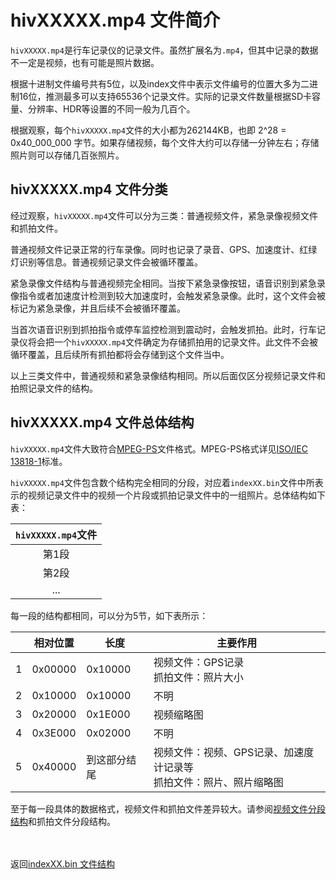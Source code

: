 # hivXXXXX.mp4 文件简介

`hivXXXXX.mp4`是行车记录仪的记录文件。虽然扩展名为`.mp4`，但其中记录的数据不一定是视频，也有可能是照片数据。

根据十进制文件编号共有5位，以及index文件中表示文件编号的位置大多为二进制16位，推测最多可以支持65536个记录文件。实际的记录文件数量根据SD卡容量、分辨率、HDR等设置的不同一般为几百个。

根据观察，每个`hivXXXXX.mp4`文件的大小都为262144KB，也即 2^28 = 0x40_000_000 字节。如果存储视频，每个文件大约可以存储一分钟左右；存储照片则可以存储几百张照片。

## hivXXXXX.mp4 文件分类

经过观察，`hivXXXXX.mp4`文件可以分为三类：普通视频文件，紧急录像视频文件和抓拍文件。

普通视频文件记录正常的行车录像。同时也记录了录音、GPS、加速度计、红绿灯识别等信息。普通视频记录文件会被循环覆盖。

紧急录像文件结构与普通视频完全相同。当按下紧急录像按钮，语音识别到紧急录像指令或者加速度计检测到较大加速度时，会触发紧急录像。此时，这个文件会被标记为紧急录像，并且后续不会被循环覆盖。

当首次语音识别到抓拍指令或停车监控检测到震动时，会触发抓拍。此时，行车记录仪将会把一个`hivXXXXX.mp4`文件确定为存储抓拍用的记录文件。此文件不会被循环覆盖，且后续所有抓拍都将会存储到这个文件当中。

以上三类文件中，普通视频和紧急录像结构相同。所以后面仅区分视频记录文件和拍照记录文件的结构。

## <span id="jump_mp4_general">hivXXXXX.mp4 文件总体结构</span>

`hivXXXXX.mp4`文件大致符合[MPEG-PS](https://en.wikipedia.org/wiki/MPEG_program_stream)文件格式。MPEG-PS格式详见[ISO/IEC 13818-1](https://www.iso.org/standard/87619.html)标准。

`hivXXXXX.mp4`文件包含数个结构完全相同的分段，对应着`indexXX.bin`文件中所表示的视频记录文件中的视频一个片段或抓拍记录文件中的一组照片。总体结构如下表：

| `hivXXXXX.mp4`文件 |
| :----: |
| 第1段 |
| 第2段 |
| ... |

每一段的结构都相同，可以分为5节，如下表所示：

|  | 相对位置 | 长度 | 主要作用 |
| ---- | ---- | ---- |---- |
| 1 | 0x00000 | 0x10000 | 视频文件：GPS记录</br>抓拍文件：照片大小 |
| 2 | 0x10000 | 0x10000 | 不明 |
| 3 | 0x20000 | 0x1E000 | 视频缩略图 |
| 4 | 0x3E000 | 0x02000 | 不明 |
| 5 | 0x40000 | 到这部分结尾 | 视频文件：视频、GPS记录、加速度计记录等</br>抓拍文件：照片、照片缩略图 |

至于每一段具体的数据格式，视频文件和抓拍文件差异较大。请参阅[视频文件分段结构](./hiv_mp4_video.md)和抓拍文件分段结构。

<br/><br/>
返回[indexXX.bin 文件结构](./index.md)
